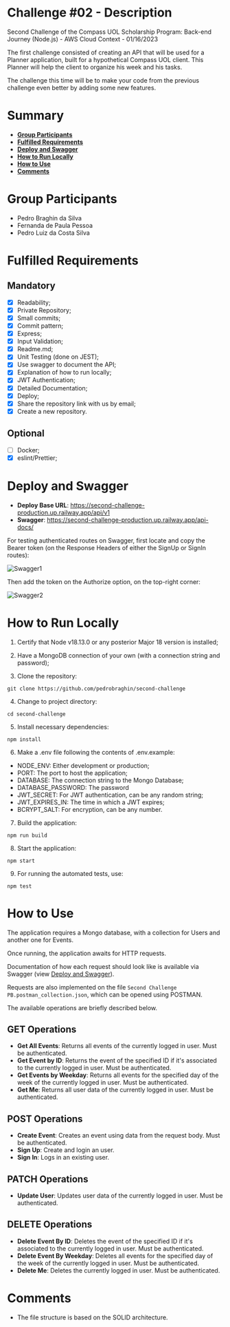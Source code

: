 # Challenge #02 - Description

Second Challenge of the Compass UOL Scholarship Program: Back-end Journey (Node.js) - AWS Cloud Context - 01/16/2023

The first challenge consisted of creating an API that will be used for a Planner application, built for a hypothetical Compass UOL client. This Planner will help the client to organize his week and his tasks.

The challenge this time will be to make your code from the previous challenge even better by adding some new features.

# Summary

- [**Group Participants**](#group-participants)
- [**Fulfilled Requirements**](#fulfilled-requirements)
- [**Deploy and Swagger**](#deploy-and-swagger)
- [**How to Run Locally**](#how-to-run-locally)
- [**How to Use**](#how-to-use)
- [**Comments**](#comments)

# Group Participants

- Pedro Braghin da Silva
- Fernanda de Paula Pessoa
- Pedro Luiz da Costa Silva

# Fulfilled Requirements

## Mandatory

- [x] Readability;
- [x] Private Repository;
- [x] Small commits;
- [x] Commit pattern;
- [x] Express;
- [x] Input Validation;
- [x] Readme.md;
- [x] Unit Testing (done on JEST);
- [x] Use swagger to document the API;
- [x] Explanation of how to run locally;
- [x] JWT Authentication;
- [x] Detailed Documentation;
- [x] Deploy;
- [x] Share the repository link with us by email;
- [x] Create a new repository.

## Optional

- [ ] Docker;
- [x] eslint/Prettier;

# Deploy and Swagger

- **Deploy Base URL**: https://second-challenge-production.up.railway.app/api/v1
- **Swagger**: https://second-challenge-production.up.railway.app/api-docs/

For testing authenticated routes on Swagger, first locate and copy the Bearer token (on the Response Headers of either the SignUp or SignIn routes):

![Swagger1](https://i.ibb.co/fVW90rB/swagger1.png)

Then add the token on the Authorize option, on the top-right corner:

![Swagger2](https://i.ibb.co/QPpJf9Y/swagger2.png)

# How to Run Locally

1. Certify that Node v18.13.0 or any posterior Major 18 version is installed;

2. Have a MongoDB connection of your own (with a connection string and password);

3. Clone the repository:

```
git clone https://github.com/pedrobraghin/second-challenge
```

4. Change to project directory:

```
cd second-challenge
```

5. Install necessary dependencies:

```
npm install
```

6. Make a .env file following the contents of .env.example:

- NODE_ENV: Either development or production;
- PORT: The port to host the application;
- DATABASE: The connection string to the Mongo Database;
- DATABASE_PASSWORD: The password
- JWT_SECRET: For JWT authentication, can be any random string;
- JWT_EXPIRES_IN: The time in which a JWT expires;
- BCRYPT_SALT: For encryption, can be any number.

7. Build the application:

```
npm run build
```

8. Start the application:

```
npm start
```

9. For running the automated tests, use:

```
npm test
```

# How to Use

The application requires a Mongo database, with a collection for Users and another one for Events.

Once running, the application awaits for HTTP requests.

Documentation of how each request should look like is available via Swagger (view [Deploy and Swagger](#deploy-and-swagger)).

Requests are also implemented on the file `Second Challenge PB.postman_collection.json`, which can be opened using POSTMAN.

The available operations are briefly described below.

## GET Operations

- **Get All Events**: Returns all events of the currently logged in user. Must be authenticated.
- **Get Event by ID**: Returns the event of the specified ID if it's associated to the currently logged in user. Must be authenticated.
- **Get Events by Weekday**: Returns all events for the specified day of the week of the currently logged in user. Must be authenticated.
- **Get Me**: Returns all user data of the currently logged in user. Must be authenticated.

## POST Operations

- **Create Event**: Creates an event using data from the request body. Must be authenticated.
- **Sign Up**: Create and login an user.
- **Sign In**: Logs in an existing user.

## PATCH Operations

- **Update User**: Updates user data of the currently logged in user. Must be authenticated.

## DELETE Operations

- **Delete Event By ID**: Deletes the event of the specified ID if it's associated to the currently logged in user. Must be authenticated.
- **Delete Event By Weekday**: Deletes all events for the specified day of the week of the currently logged in user. Must be authenticated.
- **Delete Me**: Deletes the currently logged in user. Must be authenticated.

# Comments

- The file structure is based on the SOLID architecture.
